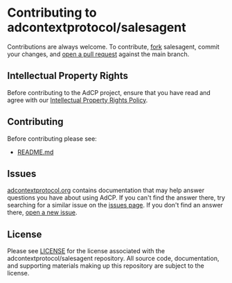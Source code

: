# Contributing to adcontextprotocol/salesagent
Contributions are always welcome. To contribute, [fork](https://help.github.com/articles/fork-a-repo/) salesagent,
commit your changes, and [open a pull request](https://help.github.com/articles/using-pull-requests/) against the
main branch.

## Intellectual Property Rights
Before contributing to the AdCP project, ensure that you have read and agree with our [Intellectual Property Rights Policy](https://github.com/adcontextprotocol/adcp/blob/main/IPR_POLICY.md).

## Contributing
Before contributing please see:
- [README.md](README.md)

## Issues
[adcontextprotocol.org](http://adcontextprotocol.org/) contains documentation that may help answer questions you have about using AdCP.
If you can't find the answer there, try searching for a similar issue on the [issues page](https://github.com/adcontextprotocol/salesagent/issues).
If you don't find an answer there, [open a new issue](https://github.com/adcontextprotocol/salesagent/issues/new).

## License
Please see [LICENSE](LICENSE) for the license associated with the adcontextprotocol/salesagent repository.
All source code, documentation, and supporting materials making up this repository are subject to the license.
